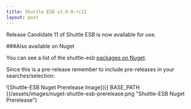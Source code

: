 ```yaml
---
title: Shuttle ESB v3.0.0-rc11
layout: post
---
```


Release Candidate 11 of Shuttle ESB is now available for use.

###Also available on Nuget

You can see a list of the shuttle-esb <a href="http://www.nuget.org/packages?q=shuttle-esb" target="_blank">packages on Nuget</a>.

Since this is a pre-release remember to include pre-releases in your searches/selection:

![Shuttle-ESB Nuget Prerelease Image]({{ BASE_PATH }}/assets/images/nuget-shuttle-esb-prerelease.png "Shuttle-ESB Nuget Prerelease")